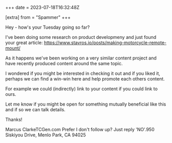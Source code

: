 +++
date = 2023-07-18T16:32:48Z

[extra]
from = "Spammer"
+++

Hey - how's your Tuesday going so far?

I've been doing some research on product developmeny and just found your great article: https://www.stavros.io/posts/making-motorcycle-remote-mount/

As it happens we've been working on a very similar content project and have recently produced content around the same topic.

I wondered if you might be interested in checking it out and if you liked it, perhaps we can find a win-win here and help promote each others content.

For example we could (indirectly) link to your content if you could link to ours.

Let me know if you might be open for something mutually beneficial like this and if so we can talk details.

Thanks!

Marcus ClarkeTCGen.com
Prefer I don't follow up? Just reply 'NO'.950 Siskiyou Drive, Menlo Park, CA 94025
